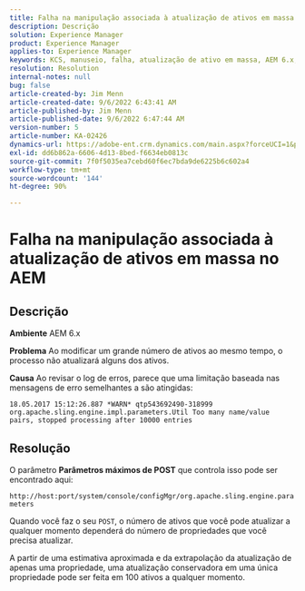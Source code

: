 ```yaml
---
title: Falha na manipulação associada à atualização de ativos em massa no AEM
description: Descrição
solution: Experience Manager
product: Experience Manager
applies-to: Experience Manager
keywords: KCS, manuseio, falha, atualização de ativo em massa, AEM 6.x, erro, parâmetro, Parâmetros de POST máximo, 100
resolution: Resolution
internal-notes: null
bug: false
article-created-by: Jim Menn
article-created-date: 9/6/2022 6:43:41 AM
article-published-by: Jim Menn
article-published-date: 9/6/2022 6:47:44 AM
version-number: 5
article-number: KA-02426
dynamics-url: https://adobe-ent.crm.dynamics.com/main.aspx?forceUCI=1&pagetype=entityrecord&etn=knowledgearticle&id=2a24b83c-af2d-ed11-9db1-0022480866ad
exl-id: dd6b862a-6606-4d13-8bed-f6634eb0813c
source-git-commit: 7f0f5035ea7cebd60f6ec7bda9de6225b6c602a4
workflow-type: tm+mt
source-wordcount: '144'
ht-degree: 90%

---
```


# Falha na manipulação associada à atualização de ativos em massa no AEM

## Descrição


<b>Ambiente</b>
AEM 6.x

<b>Problema</b>
Ao modificar um grande número de ativos ao mesmo tempo, o processo não atualizará alguns dos ativos.

<b>Causa</b>
Ao revisar o log de erros, parece que uma limitação baseada nas mensagens de erro semelhantes a são atingidas:

`18.05.2017 15:12:26.887 *WARN* qtp543692490-318999 org.apache.sling.engine.impl.parameters.Util Too many name/value pairs, stopped processing after 10000 entries`


## Resolução


O parâmetro <b>Parâmetros máximos de POST</b> que controla isso pode ser encontrado aqui:

`http://host:port/system/console/configMgr/org.apache.sling.engine.parameters`

Quando você faz o seu `POST`, o número de ativos que você pode atualizar a qualquer momento dependerá do número de propriedades que você precisa atualizar.

A partir de uma estimativa aproximada e da extrapolação da atualização de apenas uma propriedade, uma atualização conservadora em uma única propriedade pode ser feita em 100 ativos a qualquer momento.
